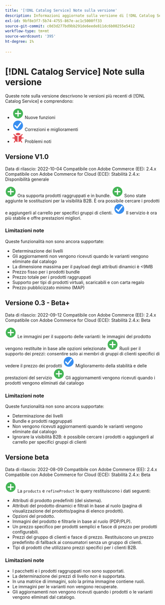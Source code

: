 ```yaml
---
title: '[!DNL Catalog Service] Note sulla versione'
description: Informazioni aggiornate sulla versione di [!DNL Catalog Service] per Adobe Commerce.
exl-id: 9bf8e3f7-5b74-4755-867e-ac1c5000ff33
source-git-commit: c0d3d277bd9bb291de6eede811dc6b00255e5412
workflow-type: tm+mt
source-wordcount: '395'
ht-degree: 1%

---
```


# [!DNL Catalog Service] Note sulla versione

Queste note sulla versione descrivono le versioni più recenti di [!DNL Catalog Service] e comprendono:

* ![Nuovo](../assets/new.svg) Nuove funzioni
* ![Correzione](../assets/fix.svg) Correzioni e miglioramenti
* ![Bug](../assets/bug.svg) Problemi noti

## Versione V1.0

Data di rilascio: 2022-10-04 Compatibile con Adobe Commerce (EE): 2.4.x Compatibile con Adobe Commerce for Cloud (ECE): Stabilità 2.4.x: Disponibilità generale

![Nuovo](../assets/new.svg) Ora supporta prodotti raggruppati e in bundle.
![Nuovo](../assets/new.svg) Sono state aggiunte le sostituzioni per la visibilità B2B. È ora possibile cercare i prodotti e aggiungerli al carrello per specifici gruppi di clienti.
![Correzione](../assets/fix.svg) Il servizio è ora più stabile e offre prestazioni migliori.

### Limitazioni note

Queste funzionalità non sono ancora supportate:

* Determinazione dei livelli
* Gli aggiornamenti non vengono ricevuti quando le varianti vengono eliminate dal catalogo
* La dimensione massima per il payload degli attributi dinamici è &lt;9MB
* Prezzo fisso per i prodotti bundle
* Prezzo totale per i prodotti raggruppati
* Supporto per tipi di prodotti virtuali, scaricabili e con carta regalo
* Prezzo pubblicizzato minimo (MAP)

## Versione 0.3 - Beta+

Data di rilascio: 2022-09-12 Compatibile con Adobe Commerce (EE): 2.4.x Compatibile con Adobe Commerce for Cloud (ECE): Stabilità 2.4.x: Beta

![Nuovo](../assets/new.svg) Le immagini per il supporto delle varianti: le immagini del prodotto vengono restituite in base alle opzioni selezionate
![Nuovo](../assets/new.svg) Ruoli per il supporto dei prezzi: consentire solo ai membri di gruppi di clienti specifici di vedere il prezzo dei prodotti
![Correzione](../assets/fix.svg) Miglioramento della stabilità e delle prestazioni del servizio
![Nuovo](../assets/new.svg) Gli aggiornamenti vengono ricevuti quando i prodotti vengono eliminati dal catalogo

### Limitazioni note

Queste funzionalità non sono ancora supportate:

* Determinazione dei livelli
* Bundle e prodotti raggruppati
* Non vengono ricevuti aggiornamenti quando le varianti vengono eliminate dal catalogo
* Ignorare la visibilità B2B: è possibile cercare i prodotti o aggiungerli al carrello per specifici gruppi di clienti

## Versione beta

Data di rilascio: 2022-08-09 Compatibile con Adobe Commerce (EE): 2.4.x Compatibile con Adobe Commerce for Cloud (ECE): Stabilità 2.4.x: Beta

![Nuovo](../assets/new.svg) La `products` e `refineProduct` le query restituiscono i dati seguenti:

* Attributi di prodotto predefiniti (del sistema).
* Attributi del prodotto dinamici e filtrali in base al ruolo (pagina di visualizzazione del prodotto/pagina di elenco prodotti).
* Opzioni del prodotto.
* Immagini del prodotto e filtrarle in base al ruolo (PDP/PLP).
* Un prezzo specifico per prodotti semplici e fasce di prezzo per prodotti configurabili.
* Prezzi del gruppo di clienti e fasce di prezzo. Restituiscono un prezzo predefinito di fallback ai consumatori senza un gruppo di clienti.
* Tipi di prodotti che utilizzano prezzi specifici per i clienti B2B.

### Limitazioni note

* I pacchetti e i prodotti raggruppati non sono supportati.
* La determinazione dei prezzi di livello non è supportata.
* In una matrice di immagini, solo la prima immagine contiene ruoli.
* Le immagini per le varianti non vengono recuperate.
* Gli aggiornamenti non vengono ricevuti quando i prodotti o le varianti vengono eliminati dal catalogo.
